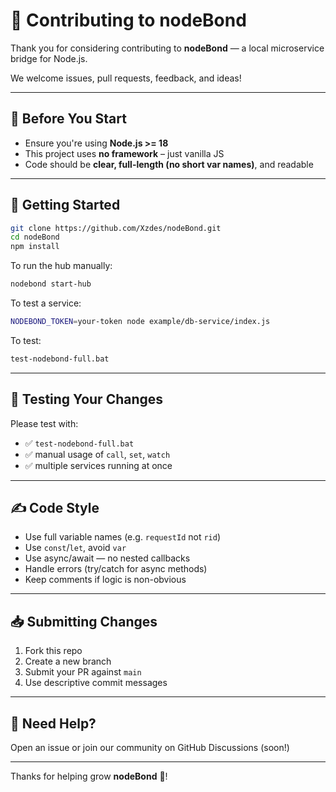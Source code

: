 # 🤝 Contributing to nodeBond

Thank you for considering contributing to **nodeBond** — a local microservice bridge for Node.js.

We welcome issues, pull requests, feedback, and ideas!

---

## 🧠 Before You Start

- Ensure you're using **Node.js >= 18**
- This project uses **no framework** – just vanilla JS
- Code should be **clear, full-length (no short var names)**, and readable

---

## 🚀 Getting Started

```bash
git clone https://github.com/Xzdes/nodeBond.git
cd nodeBond
npm install
```

To run the hub manually:

```bash
nodebond start-hub
```

To test a service:

```bash
NODEBOND_TOKEN=your-token node example/db-service/index.js
```

To test:

```bash
test-nodebond-full.bat
```

---

## 🧪 Testing Your Changes

Please test with:

- ✅ `test-nodebond-full.bat`
- ✅ manual usage of `call`, `set`, `watch`
- ✅ multiple services running at once

---

## ✍ Code Style

- Use full variable names (e.g. `requestId` not `rid`)
- Use `const`/`let`, avoid `var`
- Use async/await — no nested callbacks
- Handle errors (try/catch for async methods)
- Keep comments if logic is non-obvious

---

## 📥 Submitting Changes

1. Fork this repo
2. Create a new branch
3. Submit your PR against `main`
4. Use descriptive commit messages

---

## 💬 Need Help?

Open an issue or join our community on GitHub Discussions (soon!)

---

Thanks for helping grow **nodeBond** 🧩!